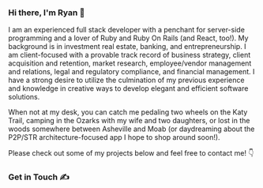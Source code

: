 ### Hi there, I'm Ryan 👋

I am an experienced full stack developer with a penchant for server-side programming and a lover of Ruby and Ruby On Rails (and React, too!). My background is in investment real estate, banking, and entrepreneurship. I am client-focused with a provable track record of business strategy, client acquisition and retention, market research, employee/vendor management and relations, legal and regulatory compliance, and financial management. I have a strong desire to utilize the culmination of my previous experience and knowledge in creative ways to develop elegant and efficient software solutions. 

When not at my desk, you can catch me pedaling two wheels on the Katy Trail, camping in the Ozarks with my wife and two daughters, or lost in the woods somewhere between Asheville and Moab (or daydreaming about the P2P/STR architecture-focused app I hope to shop around soon!). 

Please check out some of my projects below and feel free to contact me! 👇

### Get in Touch ✍️





<!--
**ryanosull/ryanosull** is a ✨ _special_ ✨ repository because its `README.md` (this file) appears on your GitHub profile.

Here are some ideas to get you started:

- 🔭 I’m currently working on ...
- 🌱 I’m currently learning ...
- 👯 I’m looking to collaborate on ...
- 🤔 I’m looking for help with ...
- 💬 Ask me about ...
- 📫 How to reach me: ...
- 😄 Pronouns: ...
- ⚡ Fun fact: ...
-->
